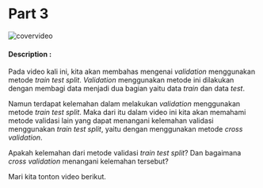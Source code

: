 # Part 3

![covervideo](http://bit.ly/makeaicovervideo)

#### **Description :**

Pada video kali ini, kita akan membahas mengenai _validation_ menggunakan metode _train test split_. _Validation_ menggunakan metode ini dilakukan dengan membagi data menjadi dua bagian yaitu data _train_ dan data _test_.

Namun terdapat kelemahan dalam melakukan _validation_ menggunakan metode _train test split_. Maka dari itu dalam video ini kita akan memahami metode validasi lain yang dapat menangani kelemahan validasi menggunakan _train test split_, yaitu dengan menggunakan metode _cross validation_.

Apakah kelemahan dari metode validasi _train test split_? Dan bagaimana _cross validation_ menangani kelemahan tersebut?

Mari kita tonton video berikut.
